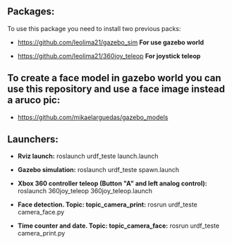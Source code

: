 Packages:
---
To use this package you need to install two previous packs:

- https://github.com/leolima21/gazebo_sim **For use gazebo world**

- https://github.com/leolima21/360joy_teleop **For joystick teleop**


To create a face model in gazebo world you can use this repository and use a face image instead a aruco pic: 
---
- https://github.com/mikaelarguedas/gazebo_models


Launchers:
---
- **Rviz launch:** roslaunch urdf_teste launch.launch 
  
- **Gazebo simulation:** roslaunch urdf_teste spawn.launch 

- **Xbox 360 controller teleop (Button "A" and left analog control):** roslaunch 360joy_teleop 360joy_teleop.launch 

- **Face detection. Topic: topic_camera_print:** rosrun urdf_teste camera_face.py 
  
- **Time counter and date. Topic: topic_camera_face:** rosrun urdf_teste camera_print.py
  








